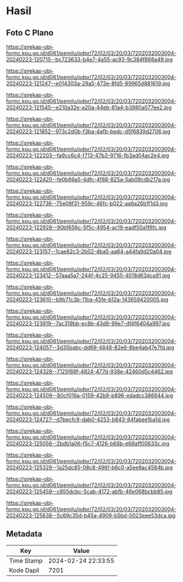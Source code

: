 # Hasil

## Foto C Plano

https://sirekap-obj-formc.kpu.go.id/d061/pemilu/pdpr/72/02/03/20/03/7202032003004-20240223-120715--bc723633-b4e7-4a55-ac93-9c384f868a49.jpg

https://sirekap-obj-formc.kpu.go.id/d061/pemilu/pdpr/72/02/03/20/03/7202032003004-20240223-121247--e014303a-29a5-473e-8fd5-89965d881619.jpg

https://sirekap-obj-formc.kpu.go.id/d061/pemilu/pdpr/72/02/03/20/03/7202032003004-20240223-121545--e210a32e-a20a-44eb-81a4-b3980a077ee2.jpg

https://sirekap-obj-formc.kpu.go.id/d061/pemilu/pdpr/72/02/03/20/03/7202032003004-20240223-121852--973c2d0b-f3ba-4afb-bedc-d5f6839d2706.jpg

https://sirekap-obj-formc.kpu.go.id/d061/pemilu/pdpr/72/02/03/20/03/7202032003004-20240223-122203--fa9cc6c4-f713-47b3-9716-fb3ad04ac2e4.jpg

https://sirekap-obj-formc.kpu.go.id/d061/pemilu/pdpr/72/02/03/20/03/7202032003004-20240223-122420--fe0b69a5-4dfc-4f88-825a-5ab09cdb217a.jpg

https://sirekap-obj-formc.kpu.go.id/d061/pemilu/pdpr/72/02/03/20/03/7202032003004-20240223-122736--75e08f31-959c-46fc-b022-aa6a26b1f1d3.jpg

https://sirekap-obj-formc.kpu.go.id/d061/pemilu/pdpr/72/02/03/20/03/7202032003004-20240223-122928--90bf656c-5f5c-4954-ac19-eadf50a1f6fc.jpg

https://sirekap-obj-formc.kpu.go.id/d061/pemilu/pdpr/72/02/03/20/03/7202032003004-20240223-123157--1cae82c3-2b02-4ba5-aa64-a44fa9d20a04.jpg

https://sirekap-obj-formc.kpu.go.id/d061/pemilu/pdpr/72/02/03/20/03/7202032003004-20240223-123412--57aaa5a7-244f-4c25-9455-4018d63dca91.jpg

https://sirekap-obj-formc.kpu.go.id/d061/pemilu/pdpr/72/02/03/20/03/7202032003004-20240223-123610--b9b71c3b-11ba-45fe-b12a-143659420005.jpg

https://sirekap-obj-formc.kpu.go.id/d061/pemilu/pdpr/72/02/03/20/03/7202032003004-20240223-123919--7ac319bb-ec8b-43d9-99e7-df4f6404a997.jpg

https://sirekap-obj-formc.kpu.go.id/d061/pemilu/pdpr/72/02/03/20/03/7202032003004-20240223-124057--3d35babc-dd69-4848-82e6-8be4ab47e7fd.jpg

https://sirekap-obj-formc.kpu.go.id/d061/pemilu/pdpr/72/02/03/20/03/7202032003004-20240223-124328--7125f88f-4824-477d-938e-42460d5c4462.jpg

https://sirekap-obj-formc.kpu.go.id/d061/pemilu/pdpr/72/02/03/20/03/7202032003004-20240223-124509--80cf016a-0159-42b9-b896-edadcc386944.jpg

https://sirekap-obj-formc.kpu.go.id/d061/pemilu/pdpr/72/02/03/20/03/7202032003004-20240223-124727--d7becfc9-dab0-4253-b843-84fabee1ba1d.jpg

https://sirekap-obj-formc.kpu.go.id/d061/pemilu/pdpr/72/02/03/20/03/7202032003004-20240223-125056--2bdb1a06-f5c7-4126-b68b-e68aff00633c.jpg

https://sirekap-obj-formc.kpu.go.id/d061/pemilu/pdpr/72/02/03/20/03/7202032003004-20240223-125329--1a25dc85-08c8-496f-b6c0-a5ee8ac4584b.jpg

https://sirekap-obj-formc.kpu.go.id/d061/pemilu/pdpr/72/02/03/20/03/7202032003004-20240223-125459--c855dcbc-5cab-4172-abfb-46e068bcbb85.jpg

https://sirekap-obj-formc.kpu.go.id/d061/pemilu/pdpr/72/02/03/20/03/7202032003004-20240223-125638--5c69c35d-b45a-4909-b5bd-0023eee53dca.jpg


## Metadata

| Key        | Value               |
| ---------- | ------------------- |
| Time Stamp | 2024-02-24 22:33:55 |
| Kode Dapil | 7201                |



